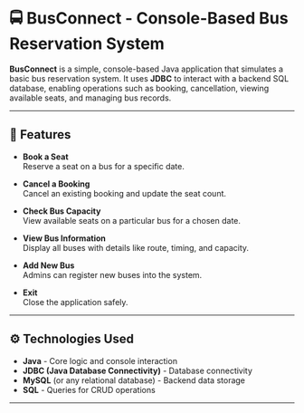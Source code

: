 # 🚍 BusConnect - Console-Based Bus Reservation System

**BusConnect** is a simple, console-based Java application that simulates a basic bus reservation system. It uses **JDBC** to interact with a backend SQL database, enabling operations such as booking, cancellation, viewing available seats, and managing bus records.

---

## 📌 Features

- **Book a Seat**  
  Reserve a seat on a bus for a specific date.

- **Cancel a Booking**  
  Cancel an existing booking and update the seat count.

- **Check Bus Capacity**  
  View available seats on a particular bus for a chosen date.

- **View Bus Information**  
  Display all buses with details like route, timing, and capacity.

- **Add New Bus**  
  Admins can register new buses into the system.

- **Exit**  
  Close the application safely.

---

## ⚙️ Technologies Used

- **Java** - Core logic and console interaction  
- **JDBC (Java Database Connectivity)** - Database connectivity  
- **MySQL** (or any relational database) - Backend data storage  
- **SQL** - Queries for CRUD operations

---


